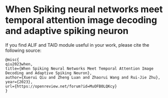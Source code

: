 # When Spiking neural networks meet temporal attention image decoding and adaptive spiking neuron
If you find ALIF and TAID  module useful in your work, please cite the following source:
~~~
@misc{
qiu2023when,
title={When Spiking Neural Networks Meet Temporal Attention Image Decoding and Adaptive Spiking Neuron},
author={Xuerui Qiu and Zheng Luan and Zhaorui Wang and Rui-Jie Zhu},
year={2023},
url={https://openreview.net/forum?id=MuOFB0LQKcy}
}
~~~
